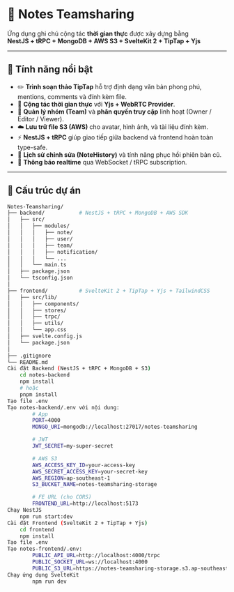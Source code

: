# 🧠 Notes Teamsharing

Ứng dụng ghi chú cộng tác **thời gian thực** được xây dựng bằng  
**NestJS + tRPC + MongoDB + AWS S3 + SvelteKit 2 + TipTap + Yjs**

---

## 🚀 Tính năng nổi bật

- ✏️ **Trình soạn thảo TipTap** hỗ trợ định dạng văn bản phong phú, mentions, comments và đính kèm file.  
- 🔄 **Cộng tác thời gian thực** với **Yjs + WebRTC Provider**.  
- 👥 **Quản lý nhóm (Team)** và **phân quyền truy cập** linh hoạt (Owner / Editor / Viewer).  
- ☁️ **Lưu trữ file S3 (AWS)** cho avatar, hình ảnh, và tài liệu đính kèm.  
- ⚡ **NestJS + tRPC** giúp giao tiếp giữa backend và frontend hoàn toàn type-safe.  
- 🧾 **Lịch sử chỉnh sửa (NoteHistory)** và tính năng phục hồi phiên bản cũ.  
- 🔔 **Thông báo realtime** qua WebSocket / tRPC subscription.

---

## 🧩 Cấu trúc dự án

```bash
Notes-Teamsharing/
├── backend/           # NestJS + tRPC + MongoDB + AWS SDK
│   ├── src/
│   │   ├── modules/
│   │   │   ├── note/
│   │   │   ├── user/
│   │   │   ├── team/
│   │   │   ├── notification/
│   │   │   └── ...
│   │   └── main.ts
│   ├── package.json
│   └── tsconfig.json
│
├── frontend/          # SvelteKit 2 + TipTap + Yjs + TailwindCSS
│   ├── src/lib/
│   │   ├── components/
│   │   ├── stores/
│   │   ├── trpc/
│   │   ├── utils/
│   │   └── app.css
│   ├── svelte.config.js
│   └── package.json
│
├── .gitignore
└── README.md
Cài đặt Backend (NestJS + tRPC + MongoDB + S3)
    cd notes-backend
    npm install
    # hoặc
    pnpm install
Tạo file .env
Tạo notes-backend/.env với nội dung:
        # App
        PORT=4000
        MONGO_URI=mongodb://localhost:27017/notes-teamsharing

        # JWT
        JWT_SECRET=my-super-secret

        # AWS S3
        AWS_ACCESS_KEY_ID=your-access-key
        AWS_SECRET_ACCESS_KEY=your-secret-key
        AWS_REGION=ap-southeast-1
        S3_BUCKET_NAME=notes-teamsharing-storage

        # FE URL (cho CORS)
        FRONTEND_URL=http://localhost:5173
Chạy NestJS
    npm run start:dev
Cài đặt Frontend (SvelteKit 2 + TipTap + Yjs)
    cd frontend
    npm install
Tạo file .env
Tạo notes-frontend/.env:
        PUBLIC_API_URL=http://localhost:4000/trpc
        PUBLIC_SOCKET_URL=ws://localhost:4000
        PUBLIC_S3_URL=https://notes-teamsharing-storage.s3.ap-southeast-1.amazonaws.com
Chạy ứng dụng SvelteKit
        npm run dev
